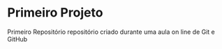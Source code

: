 # Primeiro Projeto
 Primeiro Repositório
 repositório criado durante uma aula on line de Git e GitHub

